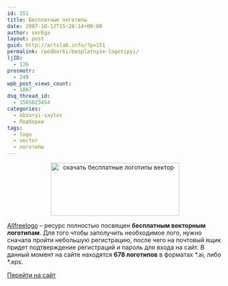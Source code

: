 ```yaml
---
id: 151
title: Бесплатные логотипы
date: 2007-10-12T15:28:14+00:00
author: serEga
layout: post
guid: http://artslab.info/?p=151
permalink: /podborki/besplatnyie-logotipyi/
ljID:
  - 126
prosmotr:
  - 249
wpb_post_views_count:
  - 1867
dsq_thread_id:
  - 1565023454
categories:
  - obzoryi-saytov
  - Подборки
tags:
  - logo
  - vector
  - логотипы
---
```

<center>
  <a href="http://artslab.info/wp-content/uploads/besplatnie_logotipi.jpg"><img src="http://artslab.info/wp-content/uploads/besplatnie_logotipi.jpg" alt="скачать бесплатные логотипы вектор" title="besplatnie_logotipi" width="300" height="124" class="alignnone size-full wp-image-952" /></a>
</center>

<a href="http://www.allfreelogo.com/" title="free logos" target="_blank">Allfreelogo</a> &#8211; ресурс полностью посвящен **бесплатным векторным логотипам**. Для того чтобы заполучить необходимое лого, нужно сначала пройти небольшую регистрацию, после чего на почтовый ящик придет подтверждение регистраций и пароль для входа на сайт. В данный момент на сайте находятся **678 логотипов** в форматах \*.ai, либо \*.eps.

<a href="http://www.allfreelogo.com/" title="Скачать логотипы" target="_blank">Перейти на сайт</a>